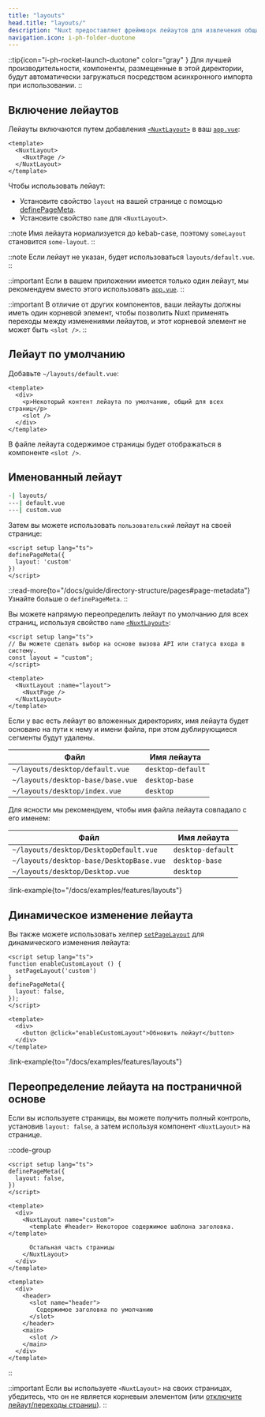 ```yaml
---
title: "layouts"
head.title: "layouts/"
description: "Nuxt предоставляет фреймворк лейаутов для извлечения общих шаблонов UI в повторно используемые лейауты."
navigation.icon: i-ph-folder-duotone
---
```


::tip{icon="i-ph-rocket-launch-duotone" color="gray" }
Для лучшей производительности, компоненты, размещенные в этой директории, будут автоматически загружаться посредством асинхронного импорта при использовании.
::

## Включение лейаутов

Лейауты включаются путем добавления [`<NuxtLayout>`](/docs/api/components/nuxt-layout) в ваш [`app.vue`](/docs/guide/directory-structure/app):

```vue [app.vue]
<template>
  <NuxtLayout>
    <NuxtPage />
  </NuxtLayout>
</template>
```

Чтобы использовать лейаут:
- Установите свойство `layout` на вашей странице с помощью [definePageMeta](/docs/api/utils/define-page-meta).
- Установите свойство `name` для `<NuxtLayout>`.

::note
Имя лейаута нормализуется до kebab-case, поэтому `someLayout` становится `some-layout`.
::

::note
Если лейаут не указан, будет использоваться `layouts/default.vue`.
::

::important
Если в вашем приложении имеется только один лейаут, мы рекомендуем вместо этого использовать [`app.vue`](/docs/guide/directory-structure/app).
::

::important
В отличие от других компонентов, ваши лейауты должны иметь один корневой элемент, чтобы позволить Nuxt применять переходы между изменениями лейаутов, и этот корневой элемент не может быть `<slot />`.
::

## Лейаут по умолчанию

Добавьте `~/layouts/default.vue`:

```vue [layouts/default.vue]
<template>
  <div>
    <p>Некоторый контент лейаута по умолчанию, общий для всех страниц</p>
    <slot />
  </div>
</template>
```

В файле лейаута содержимое страницы будет отображаться в компоненте `<slot />`.

## Именованный лейаут

```bash [Структура директории]
-| layouts/
---| default.vue
---| custom.vue
```

Затем вы можете использовать `пользовательский` лейаут на своей странице:

```vue twoslash [pages/about.vue]
<script setup lang="ts">
definePageMeta({
  layout: 'custom'
})
</script>
```

::read-more{to="/docs/guide/directory-structure/pages#page-metadata"}
Узнайте больше о `definePageMeta`.
::

Вы можете напрямую переопределить лейаут по умолчанию для всех страниц, используя свойство `name` [`<NuxtLayout>`](/docs/api/components/nuxt-layout):

```vue [app.vue]
<script setup lang="ts">
// Вы можете сделать выбор на основе вызова API или статуса входа в систему.
const layout = "custom";
</script>

<template>
  <NuxtLayout :name="layout">
    <NuxtPage />
  </NuxtLayout>
</template>
```

Если у вас есть лейаут во вложенных директориях, имя лейаута будет основано на пути к нему и имени файла, при этом дублирующиеся сегменты будут удалены.

Файл | Имя лейаута
-- | --
`~/layouts/desktop/default.vue` | `desktop-default`
`~/layouts/desktop-base/base.vue` | `desktop-base`
`~/layouts/desktop/index.vue` | `desktop`

Для ясности мы рекомендуем, чтобы имя файла лейаута совпадало с его именем:

Файл | Имя лейаута
-- | --
`~/layouts/desktop/DesktopDefault.vue` | `desktop-default`
`~/layouts/desktop-base/DesktopBase.vue` | `desktop-base`
`~/layouts/desktop/Desktop.vue` | `desktop`

:link-example{to="/docs/examples/features/layouts"}

## Динамическое изменение лейаута

Вы также можете использовать хелпер [`setPageLayout`](/docs/api/utils/set-page-layout) для динамического изменения лейаута:

```vue twoslash
<script setup lang="ts">
function enableCustomLayout () {
  setPageLayout('custom')
}
definePageMeta({
  layout: false,
});
</script>

<template>
  <div>
    <button @click="enableCustomLayout">Обновить лейаут</button>
  </div>
</template>
```

:link-example{to="/docs/examples/features/layouts"}

## Переопределение лейаута на постраничной основе

Если вы используете страницы, вы можете получить полный контроль, установив `layout: false`, а затем используя компонент `<NuxtLayout>` на странице.

::code-group

```vue [pages/index.vue]
<script setup lang="ts">
definePageMeta({
  layout: false,
})
</script>

<template>
  <div>
    <NuxtLayout name="custom">
      <template #header> Некоторое содержимое шаблона заголовка. </template>

      Остальная часть страницы
    </NuxtLayout>
  </div>
</template>
```

```vue [layouts/custom.vue]
<template>
  <div>
    <header>
      <slot name="header">
        Содержимое заголовка по умолчанию
      </slot>
    </header>
    <main>
      <slot />
    </main>
  </div>
</template>
```

::

::important
Если вы используете `<NuxtLayout>` на своих страницах, убедитесь, что он не является корневым элементом (или [отключите лейаут/переходы страниц](/docs/getting-started/transitions#disable-transitions)).
::
